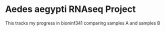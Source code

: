 # Aedes aegypti RNAseq Project
This tracks my progress in bioninf341 comparing samples A and samples B

